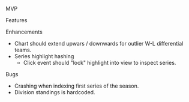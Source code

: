 MVP

Features

Enhancements

- Chart should extend upwars / downwards for outlier W-L differential teams.
- Series highlight hashing
  - Click event should "lock" highlight into view to inspect series.

Bugs

- Crashing when indexing first series of the season.
- Division standings is hardcoded.
